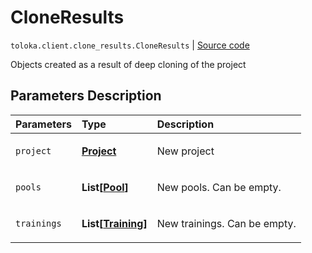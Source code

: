# CloneResults
`toloka.client.clone_results.CloneResults` | [Source code](https://github.com/Toloka/toloka-kit/blob/v0.1.26/src/client/clone_results.py#L8)

Objects created as a result of deep cloning of the project

## Parameters Description

| Parameters | Type | Description |
| :----------| :----| :-----------|
`project`|**[Project](toloka.client.project.Project.md)**|<p>New project</p>
`pools`|**List\[[Pool](toloka.client.pool.Pool.md)\]**|<p>New pools. Can be empty.</p>
`trainings`|**List\[[Training](toloka.client.training.Training.md)\]**|<p>New trainings. Can be empty.</p>
